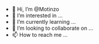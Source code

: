 - 👋 Hi, I’m @Motinzo
- 👀 I’m interested in ...
- 🌱 I’m currently learning ...
- 💞️ I’m looking to collaborate on ...
- 📫 How to reach me ...

<!---
Motinzo/Motinzo is a ✨ special ✨ repository because its `README.md` (this file) appears on your GitHub profile.
You can click the Preview link to take a look at your changes.
--->

